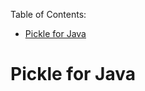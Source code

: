 Table of Contents:

<!-- TOC -->
* [Pickle for Java](#pickle-for-java)
<!-- TOC -->

# Pickle for Java